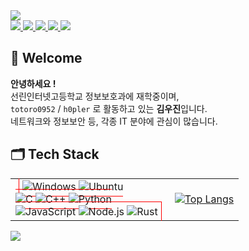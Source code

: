 <img src="https://capsule-render.vercel.app/api?type=waving&color=0:4D55FF,49:E6B0FF,100:FFB8FF&height=250&section=header&text=👻Woojin%20Kim👻&fontSize=80&fontColor=FFF4FF&fontAlignY=40&animation=twinkling&desc=h0pler&descAlign=72"/>

<div>
    <a href="https://github.com/h0pler">    
    <img src="https://img.shields.io/badge/Github-5F5F5F?style=flat-square&logo=Github&logoColor=white"/>
    </a>
    <a href="https://h0pler.tistory.com">
        <img src="https://img.shields.io/badge/Tistory-EB531F?style=flat-square&logo=Tistory&logoColor=white"/>
    </a>
    <a href="https://www.instagram.com/dword_ptr_ds">
        <img src="https://img.shields.io/badge/Instagram-E4405F?style=flat-square&logo=Instagram&logoColor=white"/>
    </a>
    <a href="https://t.me/kwj0952">
        <img src="https://img.shields.io/badge/Telegram-26A5E4?style=flat-square&logo=Telegram&logoColor=white"/>
    </a>
    <a href="mailto:kimwoojinside2+github@gmail.com">
        <img src="https://img.shields.io/badge/Gmail-EA4335?style=flat-square&logo=Gmail&logoColor=white"/>
    </a>
</div>

## 👋 Welcome
**안녕하세요 !** <br>
선린인터넷고등학교 정보보호과에 재학중이며, <br>
`totoro0952` / `h0pler` 로 활동하고 있는 **김우진**입니다. <br>
네트워크와 정보보안 등, 각종 IT 분야에 관심이 많습니다. <br>

## 🗂️ Tech Stack

<table>
  <tr>
    <td>
      <div style="display: inline; width: 50%; height: fit-content; margin: 5px; padding: 5px; border: 1px solid red;">
        <img src="https://img.shields.io/badge/Windows-0078D6?style=for-the-badge&amp;logo=windows&amp;logoColor=white" alt="Windows">
        <img src="https://img.shields.io/badge/Ubuntu-E95420?style=for-the-badge&amp;logo=ubuntu&amp;logoColor=white" alt="Ubuntu">
        <br>
        <img src="https://img.shields.io/badge/C-00599C?style=for-the-badge&amp;logo=c&amp;logoColor=white" alt="C">
        <img src="https://img.shields.io/badge/C%2B%2B-00599C?style=for-the-badge&amp;logo=c%2B%2B&amp;logoColor=white" alt="C++">
        <img src="https://img.shields.io/badge/Python-3776AB?style=for-the-badge&amp;logo=python&amp;logoColor=white" alt="Python">
        <br>
        <img src="https://img.shields.io/badge/JavaScript-F7DF1E?style=for-the-badge&amp;logo=JavaScript&amp;logoColor=white" alt="JavaScript">
        <img src="https://img.shields.io/badge/Node.js-43853D?style=for-the-badge&amp;logo=node.js&amp;logoColor=white" alt="Node.js">
        <img src="https://img.shields.io/badge/Rust-000000?style=for-the-badge&amp;logo=rust&amp;logoColor=white" alt="Rust">
      </div>
    </td>
    <td>
      <a href="https://github.com/anuraghazra/github-readme-stats">
        <img src="https://github-readme-stats.vercel.app/api/top-langs/?username=h0pler" alt="Top Langs">
      </a>
    </td>
  </tr>
</table>




<img src="https://capsule-render.vercel.app/api?type=waving&color=0:4D55FF,49:E6B0FF,100:FFB8FF&eight=100&section=footer&desc=😁&descAlign=2&descAlignY=86&animation=blinking"/>
